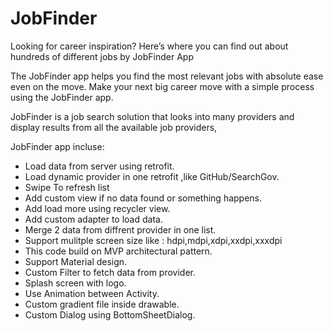 # JobFinder
Looking for career inspiration? Here’s where you can find out about hundreds of different jobs by JobFinder App

The JobFinder app helps you find the most relevant jobs with absolute ease even on the move. Make your next big career move with a simple process using the JobFinder app.

JobFinder is a job search solution that looks into many providers and display results from all the available job providers,

JobFinder app incluse:
- Load data from server using retrofit.
- Load dynamic provider in one retrofit ,like GitHub/SearchGov.
- Swipe To refresh list
- Add custom view if no data found or something happens.
- Add load more using recycler view.
- Add custom adapter to load data.
- Merge 2 data from diffrent provider in one list.
- Support mulitple screen size like : hdpi,mdpi,xdpi,xxdpi,xxxdpi
- This code build on MVP architectural pattern.
- Support Material design.
- Custom Filter to fetch data from provider.
- Splash screen with logo.
- Use Animation between Activity.
- Custom gradient file inside drawable.
- Custom Dialog using BottomSheetDialog.

 
